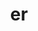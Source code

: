 ---
title: "er"
layout: cache
categories: [package, v0.19]
meta: {"versions": ["0.2.0", "0.3.0"], "compilers": ["gcc@=11.1.0", "gcc@=7.5.0", "oneapi@=2022.1.0"], "oss": ["ubuntu18.04", "ubuntu20.04"], "platforms": ["linux"], "targets": ["x86_64"], "stacks": ["data-vis-sdk", "e4s", "e4s-oneapi", "radiuss"], "num_specs": 5, "num_specs_by_stack": {"radiuss": 1, "data-vis-sdk": 1, "e4s": 2, "e4s-oneapi": 1}}
spec_details: [{"hash": "3zlhkdnfcxyhxkurbum7q4vgr3asprjy", "compiler": "gcc@=7.5.0", "versions": ["0.2.0"], "os": "ubuntu18.04", "platform": "linux", "target": "x86_64", "variants": ["build_system=cmake", "build_type=RelWithDebInfo", "~ipo", "+shared"], "stacks": ["radiuss"], "size": "-", "tarball": "https://binaries.spack.io/releases/v0.19/build_cache/linux-ubuntu18.04-x86_64/gcc-7.5.0/er-0.2.0/linux-ubuntu18.04-x86_64-gcc-7.5.0-er-0.2.0-3zlhkdnfcxyhxkurbum7q4vgr3asprjy.spack"}, {"hash": "xyfey2wjq26wnhfwlprhxsm4gkd2bwzx", "compiler": "gcc@=7.5.0", "versions": ["0.3.0"], "os": "ubuntu18.04", "platform": "linux", "target": "x86_64", "variants": ["build_system=cmake", "build_type=RelWithDebInfo", "~ipo", "+shared"], "stacks": ["data-vis-sdk"], "size": "-", "tarball": "https://binaries.spack.io/releases/v0.19/build_cache/linux-ubuntu18.04-x86_64/gcc-7.5.0/er-0.3.0/linux-ubuntu18.04-x86_64-gcc-7.5.0-er-0.3.0-xyfey2wjq26wnhfwlprhxsm4gkd2bwzx.spack"}, {"hash": "bdt734ks2zroy45wjetfhqy5g27axzke", "compiler": "gcc@=11.1.0", "versions": ["0.3.0"], "os": "ubuntu20.04", "platform": "linux", "target": "x86_64", "variants": ["build_system=cmake", "build_type=RelWithDebInfo", "~ipo", "+shared"], "stacks": ["e4s"], "size": "-", "tarball": "https://binaries.spack.io/releases/v0.19/build_cache/linux-ubuntu20.04-x86_64/gcc-11.1.0/er-0.3.0/linux-ubuntu20.04-x86_64-gcc-11.1.0-er-0.3.0-bdt734ks2zroy45wjetfhqy5g27axzke.spack"}, {"hash": "xg2ozdgf3vpa7c5cndhycrwtoc7sf4vv", "compiler": "gcc@=11.1.0", "versions": ["0.2.0"], "os": "ubuntu20.04", "platform": "linux", "target": "x86_64", "variants": ["build_system=cmake", "build_type=RelWithDebInfo", "~ipo", "+shared"], "stacks": ["e4s"], "size": "-", "tarball": "https://binaries.spack.io/releases/v0.19/build_cache/linux-ubuntu20.04-x86_64/gcc-11.1.0/er-0.2.0/linux-ubuntu20.04-x86_64-gcc-11.1.0-er-0.2.0-xg2ozdgf3vpa7c5cndhycrwtoc7sf4vv.spack"}, {"hash": "l4lr6ut7lp3fcegavm7rr5gte7bfp662", "compiler": "oneapi@=2022.1.0", "versions": ["0.3.0"], "os": "ubuntu20.04", "platform": "linux", "target": "x86_64", "variants": ["build_system=cmake", "build_type=RelWithDebInfo", "~ipo", "+shared"], "stacks": ["e4s-oneapi"], "size": "-", "tarball": "https://binaries.spack.io/releases/v0.19/build_cache/linux-ubuntu20.04-x86_64/oneapi-2022.1.0/er-0.3.0/linux-ubuntu20.04-x86_64-oneapi-2022.1.0-er-0.3.0-l4lr6ut7lp3fcegavm7rr5gte7bfp662.spack"}]
---